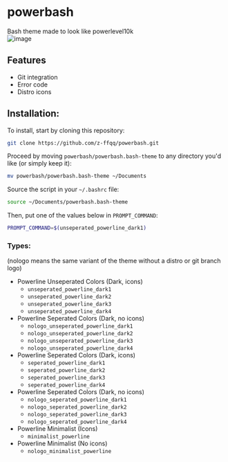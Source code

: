 # powerbash
Bash theme made to look like powerlevel10k <br />
![image](https://user-images.githubusercontent.com/36998498/208265770-34f1c1d8-c3c1-45c0-8117-c2ed764cf345.png)
## Features
* Git integration
* Error code
* Distro icons

## Installation:
To install, start by cloning this repository:
```bash
git clone https://github.com/z-ffqq/powerbash.git
```
Proceed by moving `powerbash/powerbash.bash-theme` to any directory you'd like (or simply keep it):
```bash
mv powerbash/powerbash.bash-theme ~/Documents
```
Source the script in your `~/.bashrc` file:
```bash
source ~/Documents/powerbash.bash-theme
```
Then, put one of the values below in `PROMPT_COMMAND`:
```bash
PROMPT_COMMAND=$(unseperated_powerline_dark1)
```
### Types:
(nologo means the same variant of the theme without a distro or git branch logo)
* Powerline Unseperated Colors (Dark, icons)
  - `unseperated_powerline_dark1`
  - `unseperated_powerline_dark2`
  - `unseperated_powerline_dark3`
  - `unseperated_powerline_dark4`
* Powerline Seperated Colors (Dark, no icons)
  - `nologo_unseperated_powerline_dark1`
  - `nologo_unseperated_powerline_dark2`
  - `nologo_unseperated_powerline_dark3`
  - `nologo_unseperated_powerline_dark4`
* Powerline Seperated Colors (Dark, icons)
  - `seperated_powerline_dark1`
  - `seperated_powerline_dark2`
  - `seperated_powerline_dark3`
  - `seperated_powerline_dark4`
* Powerline Seperated Colors (Dark, no icons)
  - `nologo_seperated_powerline_dark1`
  - `nologo_seperated_powerline_dark2`
  - `nologo_seperated_powerline_dark3`
  - `nologo_seperated_powerline_dark4`
* Powerline Minimalist (Icons)
  - `minimalist_powerline`
* Powerline Minimalist (No icons)
  - `nologo_minimalist_powerline` <br /> <br />

